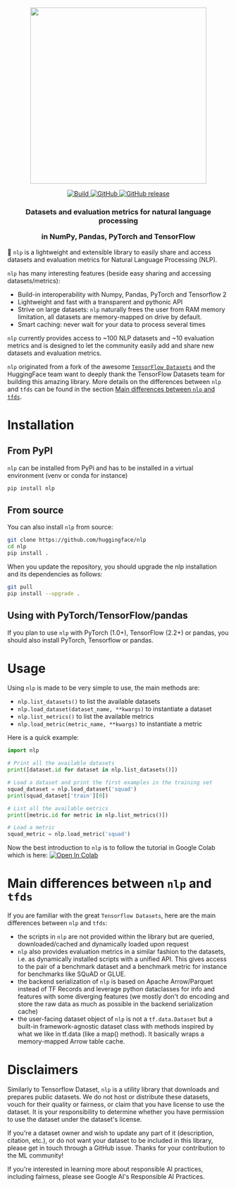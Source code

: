<p align="center">
    <br>
    <img src="https://raw.githubusercontent.com/huggingface/nlp/master/docs/source/imgs/nlp_logo_name.png" width="400"/>
    <br>
<p>
<p align="center">
    <a href="https://circleci.com/gh/huggingface/nlp">
        <img alt="Build" src="https://img.shields.io/circleci/build/github/huggingface/nlp/master">
    </a>
    <a href="https://github.com/huggingface/nlp/blob/master/LICENSE">
        <img alt="GitHub" src="https://img.shields.io/github/license/huggingface/nlp.svg?color=blue">
    </a>
    <!-- <a href="https://huggingface.co/nlp/index.html">
        <img alt="Documentation" src="https://img.shields.io/website/http/huggingface.co/nlp/index.html.svg?down_color=red&down_message=offline&up_message=online">
    </a> -->
    <a href="https://github.com/huggingface/nlp/releases">
        <img alt="GitHub release" src="https://img.shields.io/github/release/huggingface/nlp.svg">
    </a>
</p>

<h3 align="center">
<p> Datasets and evaluation metrics for natural language processing
<p> in NumPy, Pandas, PyTorch and TensorFlow
</h3>

🤗 `nlp` is a lightweight and extensible library to easily share and access datasets and evaluation metrics for Natural Language Processing (NLP).

`nlp` has many interesting features (beside easy sharing and accessing datasets/metrics):

- Build-in interoperability with Numpy, Pandas, PyTorch and Tensorflow 2
- Lightweight and fast with a transparent and pythonic API
- Strive on large datasets: `nlp` naturally frees the user from RAM memory limitation, all datasets are memory-mapped on drive by default.
- Smart caching: never wait for your data to process several times

`nlp` currently provides access to ~100 NLP datasets and ~10 evaluation metrics and is designed to let the community easily add and share new datasets and evaluation metrics.

`nlp` originated from a fork of the awesome [`TensorFlow Datasets`](https://github.com/tensorflow/datasets) and the HuggingFace team want to deeply thank the TensorFlow Datasets team for building this amazing library. More details on the differences between `nlp` and `tfds` can be found in the section [Main differences between `nlp` and `tfds`](#main-differences-between-nlp-and-tfds).

# Installation

## From PyPI

`nlp` can be installed from PyPi and has to be installed in a virtual environment (venv or conda for instance)

```bash
pip install nlp
```

## From source

You can also install `nlp` from source:
```bash
git clone https://github.com/huggingface/nlp
cd nlp
pip install .
```

When you update the repository, you should upgrade the nlp installation and its dependencies as follows:

```bash
git pull
pip install --upgrade .
```

## Using with PyTorch/TensorFlow/pandas

If you plan to use `nlp` with PyTorch (1.0+), TensorFlow (2.2+) or pandas, you should also install PyTorch, Tensorflow or pandas.

# Usage

Using `nlp` is made to be very simple to use, the main methods are:

- `nlp.list_datasets()` to list the available datasets
- `nlp.load_dataset(dataset_name, **kwargs)` to instantiate a dataset
- `nlp.list_metrics()` to list the available metrics
- `nlp.load_metric(metric_name, **kwargs)` to instantiate a metric

Here is a quick example:

```python
import nlp

# Print all the available datasets
print([dataset.id for dataset in nlp.list_datasets()])

# Load a dataset and print the first examples in the training set
squad_dataset = nlp.load_dataset('squad')
print(squad_dataset['train'][0])

# List all the available metrics
print([metric.id for metric in nlp.list_metrics()])

# Load a metric
squad_metric = nlp.load_metric('squad')
```

Now the best introduction to `nlp` is to follow the tutorial in Google Colab which is here:
[![Open In Colab](https://colab.research.google.com/assets/colab-badge.svg)](https://colab.research.google.com/github/huggingface/nlp/blob/master/notebooks/Overview.ipynb)

# Main differences between `nlp` and `tfds`

If you are familiar with the great `Tensorflow Datasets`, here are the main differences between `nlp` and `tfds`:
- the scripts in `nlp` are not provided within the library but are queried, downloaded/cached and dynamically loaded upon request
- `nlp` also provides evaluation metrics in a similar fashion to the datasets, i.e. as dynamically installed scripts with a unified API. This gives access to the pair of a benchmark dataset and a benchmark metric for instance for benchmarks like SQuAD or GLUE.
- the backend serialization of `nlp` is based on Apache Arrow/Parquet instead of TF Records and leverage python dataclasses for info and features with some diverging features (we mostly don't do encoding and store the raw data as much as possible in the backend serialization cache)
- the user-facing dataset object of `nlp` is not a `tf.data.Dataset` but a built-in framework-agnostic dataset class with methods inspired by what we like in tf.data (like a map() method). It basically wraps a memory-mapped Arrow table cache.

# Disclaimers

Similarly to Tensorflow Dataset, `nlp` is a utility library that downloads and prepares public datasets. We do not host or distribute these datasets, vouch for their quality or fairness, or claim that you have license to use the dataset. It is your responsibility to determine whether you have permission to use the dataset under the dataset's license.

If you're a dataset owner and wish to update any part of it (description, citation, etc.), or do not want your dataset to be included in this library, please get in touch through a GitHub issue. Thanks for your contribution to the ML community!

If you're interested in learning more about responsible AI practices, including fairness, please see Google AI's Responsible AI Practices.
